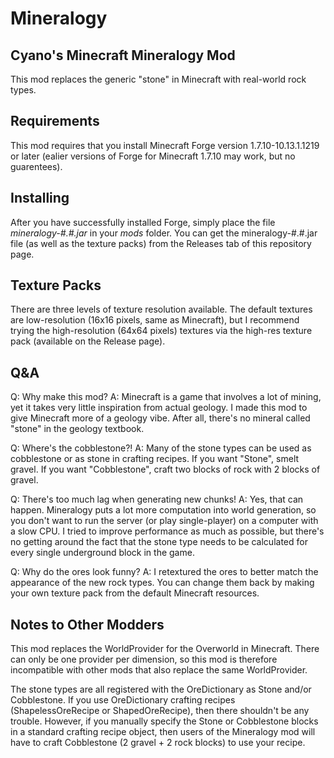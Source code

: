 # Mineralogy
## Cyano's Minecraft Mineralogy Mod
This mod replaces the generic "stone" in Minecraft with real-world rock types.

## Requirements
This mod requires that you install Minecraft Forge version 1.7.10-10.13.1.1219 or later (ealier versions of Forge for Minecraft 1.7.10 may work, but no guarentees).

## Installing
After you have successfully installed Forge, simply place the file *mineralogy-#.#.jar* in your *mods* folder. You can get the mineralogy-#.#.jar file (as well as the texture packs) from the Releases tab of this repository page.

## Texture Packs
There are three levels of texture resolution available. The default textures are low-resolution (16x16 pixels, same as Minecraft), but I recommend trying the high-resolution (64x64 pixels) textures via the high-res texture pack (available on the Release page).

## Q&A
Q: Why make this mod?
A: Minecraft is a game that involves a lot of mining, yet it takes very little inspiration from actual geology. I made this mod to give Minecraft more of a geology vibe. After all, there's no mineral called "stone" in the geology textbook.

Q: Where's the cobblestone?!
A: Many of the stone types can be used as cobblestone or as stone in crafting recipes. If you want "Stone", smelt gravel. If you want "Cobblestone", craft two blocks of rock with 2 blocks of gravel.

Q: There's too much lag when generating new chunks!
A: Yes, that can happen. Mineralogy puts a lot more computation into world generation, so you don't want to run the server (or play single-player) on a computer with a slow CPU. I tried to improve performance as much as possible, but there's no getting around the fact that the stone type needs to be calculated for every single underground block in the game.

Q: Why do the ores look funny?
A: I retextured the ores to better match the appearance of the new rock types. You can change them back by making your own texture pack from the default Minecraft resources.

## Notes to Other Modders
This mod replaces the WorldProvider for the Overworld in Minecraft. There can only be one provider per dimension, so this mod is therefore incompatible with other mods that also replace the same WorldProvider.

The stone types are all registered with the OreDictionary as Stone and/or Cobblestone. If you use OreDictionary crafting recipes (ShapelessOreRecipe or ShapedOreRecipe), then there shouldn't be any trouble. However, if you manually specify the Stone or Cobblestone blocks in a standard crafting recipe object, then users of the Mineralogy mod will have to craft Cobblestone (2 gravel + 2 rock blocks) to use your recipe.

